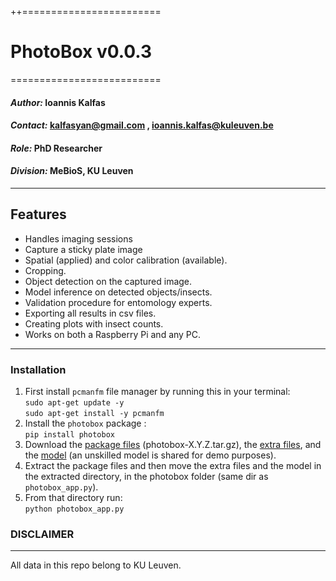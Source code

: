 ++========================
# PhotoBox v0.0.3
==========================
#### *Author:*    Ioannis Kalfas
#### *Contact:*   kalfasyan@gmail.com , ioannis.kalfas@kuleuven.be
#### *Role:*      PhD Researcher
#### *Division:*  MeBioS, KU Leuven
--------
## Features

* Handles imaging sessions
* Capture a sticky plate image
* Spatial (applied) and color calibration (available).
* Cropping.
* Object detection on the captured image.
* Model inference on detected objects/insects.
* Validation procedure for entomology experts.
* Exporting all results in csv files.
* Creating plots with insect counts.
* Works on both a Raspberry Pi and any PC.
--------
### Installation

1. First install `pcmanfm` file manager by running this in your terminal:   
`sudo apt-get update -y`  
`sudo apt-get install -y pcmanfm`  
2. Install the `photobox` package :  
`pip install photobox`
3. Download the [package files](https://pypi.org/project/photobox/#files) (photobox-X.Y.Z.tar.gz), the [extra files](https://kuleuven-my.sharepoint.com/:f:/g/personal/ioannis_kalfas_kuleuven_be/EtfN74iqV5NJspAMBYX4b_UBg7nfzFhkIYDYMuGkr3Xt9A?e=2q0iMB), and the [model](https://kuleuven-my.sharepoint.com/:u:/g/personal/ioannis_kalfas_kuleuven_be/EUBAo2_hrLdKu3Dw0bhg8NkBm_PoJ3AvV2VWOUBqvlhikg?e=ltM0a2) (an unskilled model is shared for demo purposes). 
4. Extract the package files and then move the extra files and the model in the extracted directory, in the photobox folder (same dir as `photobox_app.py`).
5. From that directory run:  
   `python photobox_app.py`
  
  
### DISCLAIMER
--------
All data in this repo belong to KU Leuven.
